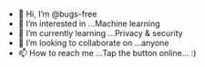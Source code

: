 - 👋 Hi, I’m @bugs-free
- 👀 I’m interested in ...Machine learning
- 🌱 I’m currently learning ...Privacy & security
- 💞️ I’m looking to collaborate on ...anyone
- 📫 How to reach me ...Tap the button online... :)

<!---
bugs-free/bugs-free is a ✨ special ✨ repository because its `README.md` (this file) appears on your GitHub profile.
You can click the Preview link to take a look at your changes.
--->
